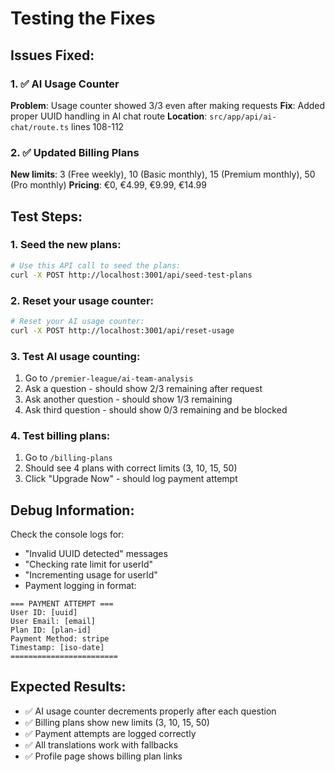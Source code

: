 # Testing the Fixes

## Issues Fixed:

### 1. ✅ AI Usage Counter
**Problem**: Usage counter showed 3/3 even after making requests
**Fix**: Added proper UUID handling in AI chat route
**Location**: `src/app/api/ai-chat/route.ts` lines 108-112

### 2. ✅ Updated Billing Plans
**New limits**: 3 (Free weekly), 10 (Basic monthly), 15 (Premium monthly), 50 (Pro monthly)
**Pricing**: €0, €4.99, €9.99, €14.99

## Test Steps:

### 1. Seed the new plans:
```bash
# Use this API call to seed the plans:
curl -X POST http://localhost:3001/api/seed-test-plans
```

### 2. Reset your usage counter:
```bash
# Reset your AI usage counter:
curl -X POST http://localhost:3001/api/reset-usage
```

### 3. Test AI usage counting:
1. Go to `/premier-league/ai-team-analysis`
2. Ask a question - should show 2/3 remaining after request
3. Ask another question - should show 1/3 remaining
4. Ask third question - should show 0/3 remaining and be blocked

### 4. Test billing plans:
1. Go to `/billing-plans`
2. Should see 4 plans with correct limits (3, 10, 15, 50)
3. Click "Upgrade Now" - should log payment attempt

## Debug Information:
Check the console logs for:
- "Invalid UUID detected" messages
- "Checking rate limit for userId" 
- "Incrementing usage for userId"
- Payment logging in format:
```
=== PAYMENT ATTEMPT ===
User ID: [uuid]
User Email: [email]  
Plan ID: [plan-id]
Payment Method: stripe
Timestamp: [iso-date]
========================
```

## Expected Results:
- ✅ AI usage counter decrements properly after each question
- ✅ Billing plans show new limits (3, 10, 15, 50)
- ✅ Payment attempts are logged correctly
- ✅ All translations work with fallbacks
- ✅ Profile page shows billing plan links
